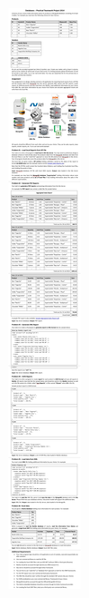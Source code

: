 ![screenshot](https://raw.githubusercontent.com/Team-Zealot-Databases/Databases-Teamwork-2014/master/Teamwork%20-%20Assignment/teamwork-assignment.jpg)
